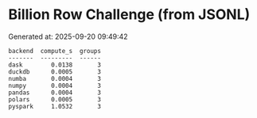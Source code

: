 # Billion Row Challenge (from JSONL)

Generated at: 2025-09-20 09:49:42

```text
backend  compute_s  groups
-------  ---------  ------
dask        0.0138       3
duckdb      0.0005       3
numba       0.0004       3
numpy       0.0004       3
pandas      0.0004       3
polars      0.0005       3
pyspark     1.0532       3
```
